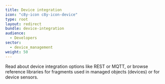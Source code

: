 ```yaml
---
title: Device integration
icon: "c8y-icon c8y-icon-device"
type: root
layout: redirect
bundle: device-integration
audience:
  - Developers
sector:
  - device_management
weight: 50
---
```


Read about device integration options like REST or MQTT, or browse reference libraries for fragments used in managed objects (devices) or for device sensors.
